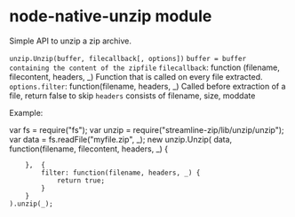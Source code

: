 
# node-native-unzip module

Simple API to unzip a zip archive.

`unzip.Unzip(buffer, filecallback[, options])`
`buffer = buffer containing the content of the zipfile`
`filecallback`: function (filename, filecontent, headers, _) Function that is called on every file extracted.
`options.filter`: function(filename, headers, _) Called before extraction of a file, return false to skip
`headers` consists of filename, size, moddate

Example:

var fs = require("fs");
var unzip = require("streamline-zip/lib/unzip/unzip");
var data = fs.readFile("myfile.zip", _);
new unzip.Unzip(
		data, 
		function(filename, filecontent, headers, _) {
			
		},	{
			filter: function(filename, headers, _) {
				return true;
			}
		}
	).unzip(_);

